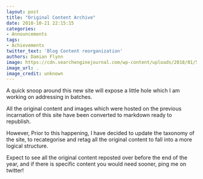 ```yaml
---
layout: post
title: "Original Content Archive"
date: 2018-10-21 22:15:15
categories:
- Announcements
tags:
- Achievements
twitter_text: 'Blog Content reorganization'
authors: Damian Flynn
image: https://cdn.searchenginejournal.com/wp-content/uploads/2018/01/56CF5742-EA1C-40CD-94A2-45E6FF45AC46-760x400.jpeg
image_url: .
image_credit: unknown
---
```


A quick snoop around this new site will expose a little hole which I am working on addressing in batches.

All the original content and images which were hosted on the previous incarnation of this site have been converted to markdown ready to republish. 

However, Prior to this happening, I have decided to update the taxonomy of the site, to recategorise and retag all the original content to fall into a more logical structure.

Expect to see all the original content reposted over before the end of the year, and if there is specific content you would need sooner, ping me on twitter!